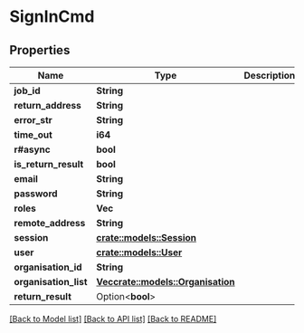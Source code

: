 # SignInCmd

## Properties

Name | Type | Description | Notes
------------ | ------------- | ------------- | -------------
**job_id** | **String** |  | 
**return_address** | **String** |  | 
**error_str** | **String** |  | 
**time_out** | **i64** |  | 
**r#async** | **bool** |  | 
**is_return_result** | **bool** |  | 
**email** | **String** |  | 
**password** | **String** |  | 
**roles** | **Vec<String>** |  | 
**remote_address** | **String** |  | 
**session** | [**crate::models::Session**](Session.md) |  | 
**user** | [**crate::models::User**](User.md) |  | 
**organisation_id** | **String** |  | 
**organisation_list** | [**Vec<crate::models::Organisation>**](Organisation.md) |  | 
**return_result** | Option<**bool**> |  | [optional]

[[Back to Model list]](../README.md#documentation-for-models) [[Back to API list]](../README.md#documentation-for-api-endpoints) [[Back to README]](../README.md)


